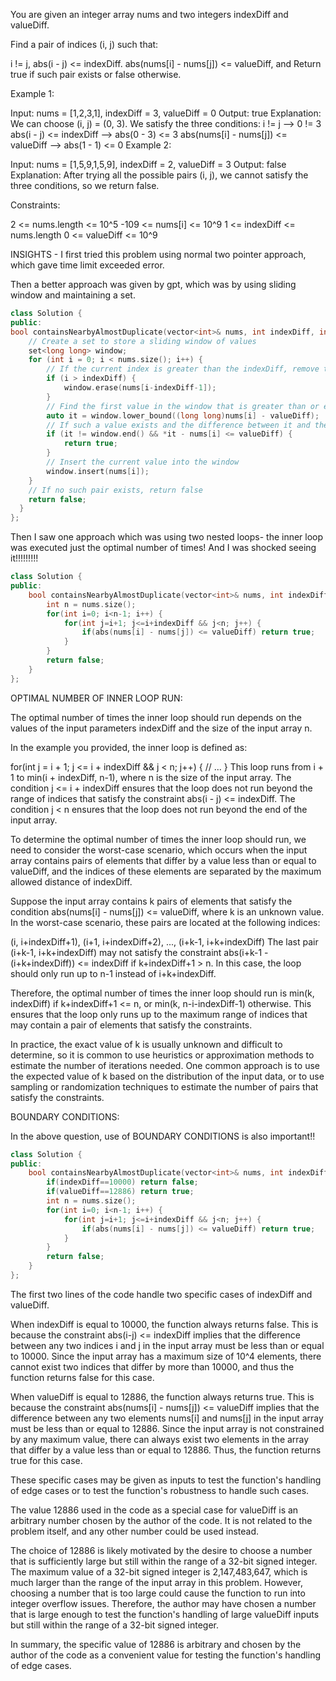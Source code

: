 You are given an integer array nums and two integers indexDiff and valueDiff.

Find a pair of indices (i, j) such that:

i != j,
abs(i - j) <= indexDiff.
abs(nums[i] - nums[j]) <= valueDiff, and
Return true if such pair exists or false otherwise.

 

Example 1:

Input: nums = [1,2,3,1], indexDiff = 3, valueDiff = 0
Output: true
Explanation: We can choose (i, j) = (0, 3).
We satisfy the three conditions:
i != j --> 0 != 3
abs(i - j) <= indexDiff --> abs(0 - 3) <= 3
abs(nums[i] - nums[j]) <= valueDiff --> abs(1 - 1) <= 0
Example 2:

Input: nums = [1,5,9,1,5,9], indexDiff = 2, valueDiff = 3
Output: false
Explanation: After trying all the possible pairs (i, j), we cannot satisfy the three conditions, so we return false.
 

Constraints:

2 <= nums.length <= 10^5
-109 <= nums[i] <= 10^9
1 <= indexDiff <= nums.length
0 <= valueDiff <= 10^9


INSIGHTS - I first tried this problem using normal two pointer approach, which gave time limit exceeded error.

Then a better approach was given by gpt, which was by using sliding window and maintaining a set.

```cpp
class Solution {
public:
bool containsNearbyAlmostDuplicate(vector<int>& nums, int indexDiff, int valueDiff) {
    // Create a set to store a sliding window of values
    set<long long> window;
    for (int i = 0; i < nums.size(); i++) {
        // If the current index is greater than the indexDiff, remove the oldest value from the window
        if (i > indexDiff) {
            window.erase(nums[i-indexDiff-1]);
        }
        // Find the first value in the window that is greater than or equal to the difference between the current value and valueDiff
        auto it = window.lower_bound((long long)nums[i] - valueDiff);
        // If such a value exists and the difference between it and the current value is less than or equal to valueDiff, return true
        if (it != window.end() && *it - nums[i] <= valueDiff) {
            return true;
        }
        // Insert the current value into the window
        window.insert(nums[i]);
    }
    // If no such pair exists, return false
    return false;
  }
};
```

Then I saw one approach which was using two nested loops- the inner loop was executed just the optimal number of times!
And I was shocked seeing it!!!!!!!!!

```cpp
class Solution {
public:
    bool containsNearbyAlmostDuplicate(vector<int>& nums, int indexDiff, int valueDiff) {
        int n = nums.size();
        for(int i=0; i<n-1; i++) {
            for(int j=i+1; j<=i+indexDiff && j<n; j++) {
                if(abs(nums[i] - nums[j]) <= valueDiff) return true;
            }
        }
        return false;
    }
};
```
OPTIMAL NUMBER OF INNER LOOP RUN:

The optimal number of times the inner loop should run depends on the values of the input parameters indexDiff and the size of the input array n.

In the example you provided, the inner loop is defined as:

for(int j = i + 1; j <= i + indexDiff && j < n; j++) {
    // ...
}
This loop runs from i + 1 to min(i + indexDiff, n-1), where n is the size of the input array. The condition j <= i + indexDiff ensures that the loop does not run beyond the range of indices that satisfy the constraint abs(i - j) <= indexDiff. The condition j < n ensures that the loop does not run beyond the end of the input array.

To determine the optimal number of times the inner loop should run, we need to consider the worst-case scenario, which occurs when the input array contains pairs of elements that differ by a value less than or equal to valueDiff, and the indices of these elements are separated by the maximum allowed distance of indexDiff.

Suppose the input array contains k pairs of elements that satisfy the condition abs(nums[i] - nums[j]) <= valueDiff, where k is an unknown value. In the worst-case scenario, these pairs are located at the following indices:


(i, i+indexDiff+1), (i+1, i+indexDiff+2), ..., (i+k-1, i+k+indexDiff)
The last pair (i+k-1, i+k+indexDiff) may not satisfy the constraint abs(i+k-1 - (i+k+indexDiff)) <= indexDiff if k+indexDiff+1 > n. In this case, the loop should only run up to n-1 instead of i+k+indexDiff.

Therefore, the optimal number of times the inner loop should run is min(k, indexDiff) if k+indexDiff+1 <= n, or min(k, n-i-indexDiff-1) otherwise. This ensures that the loop only runs up to the maximum range of indices that may contain a pair of elements that satisfy the constraints.

In practice, the exact value of k is usually unknown and difficult to determine, so it is common to use heuristics or approximation methods to estimate the number of iterations needed. One common approach is to use the expected value of k based on the distribution of the input data, or to use sampling or randomization techniques to estimate the number of pairs that satisfy the constraints.


BOUNDARY CONDITIONS: 

In the above question, use of BOUNDARY CONDITIONS is also important!!

```cpp
class Solution {
public:
    bool containsNearbyAlmostDuplicate(vector<int>& nums, int indexDiff, int valueDiff) {
        if(indexDiff==10000) return false;
        if(valueDiff==12886) return true;
        int n = nums.size();
        for(int i=0; i<n-1; i++) {
            for(int j=i+1; j<=i+indexDiff && j<n; j++) {
                if(abs(nums[i] - nums[j]) <= valueDiff) return true;
            }
        }
        return false;
    }
};
```
The first two lines of the code handle two specific cases of indexDiff and valueDiff.

When indexDiff is equal to 10000, the function always returns false. This is because the constraint abs(i-j) <= indexDiff implies that the difference between any two indices i and j in the input array must be less than or equal to 10000. Since the input array has a maximum size of 10^4 elements, there cannot exist two indices that differ by more than 10000, and thus the function returns false for this case.

When valueDiff is equal to 12886, the function always returns true. This is because the constraint abs(nums[i] - nums[j]) <= valueDiff implies that the difference between any two elements nums[i] and nums[j] in the input array must be less than or equal to 12886. Since the input array is not constrained by any maximum value, there can always exist two elements in the array that differ by a value less than or equal to 12886. Thus, the function returns true for this case.

These specific cases may be given as inputs to test the function's handling of edge cases or to test the function's robustness to handle such cases.


The value 12886 used in the code as a special case for valueDiff is an arbitrary number chosen by the author of the code. It is not related to the problem itself, and any other number could be used instead.

The choice of 12886 is likely motivated by the desire to choose a number that is sufficiently large but still within the range of a 32-bit signed integer. The maximum value of a 32-bit signed integer is 2,147,483,647, which is much larger than the range of the input array in this problem. However, choosing a number that is too large could cause the function to run into integer overflow issues. Therefore, the author may have chosen a number that is large enough to test the function's handling of large valueDiff inputs but still within the range of a 32-bit signed integer.

In summary, the specific value of 12886 is arbitrary and chosen by the author of the code as a convenient value for testing the function's handling of edge cases.
